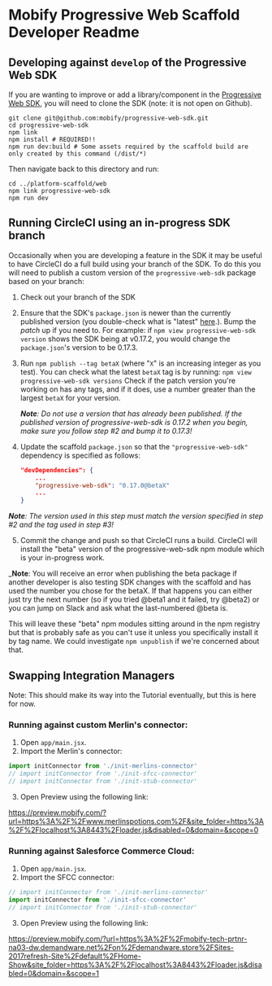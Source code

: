 # Mobify Progressive Web Scaffold Developer Readme

## Developing against `develop` of the Progressive Web SDK

If you are wanting to improve or add a library/component in the [Progressive Web SDK](https://github.com/mobify/progressive-web-sdk),
you will need to clone the SDK (note: it is not open on Github).

```
git clone git@github.com:mobify/progressive-web-sdk.git
cd progressive-web-sdk
npm link
npm install # REQUIRED!!
npm run dev:build # Some assets required by the scaffold build are only created by this command (/dist/*)
```

Then navigate back to this directory and run:
```
cd ../platform-scaffold/web
npm link progressive-web-sdk
npm run dev
```

## Running CircleCI using an in-progress SDK branch

Occasionally when you are developing a feature in the SDK it may be useful to have CircleCI do a full build using your branch of the SDK. To do this you will need to publish a custom version of the `progressive-web-sdk` package based on your branch:

1. Check out your branch of the SDK

2. Ensure that the SDK's `package.json` is newer than the currently published version (you double-check what is "latest" [here](https://www.npmjs.com/package/progressive-web-sdk).). Bump the *patch* up if you need to.
   For example: if `npm view progressive-web-sdk version` shows the SDK being at v0.17.2, you would change the `package.json`'s version to be 0.17.3.

3. Run `npm publish --tag betaX` (where "`X`" is an increasing integer as you test). You can check what the latest `betaX` tag is by running: `npm view progressive-web-sdk versions`  Check if the patch version you're working on has any tags, and if it does, use a number greater than the largest `betaX` for your version. 

   _**Note**: Do not use a version that has already been published. If the published version of 
   progressive-web-sdk is 0.17.2 when you begin, make sure you follow step #2 and bump it to 0.17.3!_

4. Update the scaffold `package.json` so that the `"progressive-web-sdk"` dependency is specified as follows:
   ```json
   "devDependencies": {
       ...
       "progressive-web-sdk": "0.17.0@betaX"
       ...
   }
   ```
   
  _**Note**: The version used in this step must match the version specified in step #2 and the tag used in step #3!_
  
5. Commit the change and push so that CircleCI runs a build. CircleCI will install the "beta" version of the progressive-web-sdk npm module which is your in-progress work.

_**Note**: You will receive an error when publishing the beta package if another developer is also testing SDK changes with the scaffold and has used the number you chose for the betaX. If that happens you can either just try the next number (so if you tried @beta1 and it failed, try @beta2) or you can jump on Slack and ask what the last-numbered @beta is.

This will leave these "beta" npm modules sitting around in the npm registry but that is probably safe as you can't use it unless you specifically install it by tag name. We could investigate `npm unpublish` if we're concerned about that. 
  
## Swapping Integration Managers

Note: This should make its way into the Tutorial eventually, but this is here for now.

### Running against custom Merlin's connector:

1. Open `app/main.jsx`.
2. Import the Merlin's connector:

```javascript
import initConnector from './init-merlins-connector'
// import initConnector from './init-sfcc-connector'
// import initConnector from './init-stub-connector'
```

3. Open Preview using the following link:

https://preview.mobify.com/?url=https%3A%2F%2Fwww.merlinspotions.com%2F&site_folder=https%3A%2F%2Flocalhost%3A8443%2Floader.js&disabled=0&domain=&scope=0

### Running against Salesforce Commerce Cloud:

1. Open `app/main.jsx`.
2. Import the SFCC connector:

```javascript
// import initConnector from './init-merlins-connector'
import initConnector from './init-sfcc-connector'
// import initConnector from './init-stub-connector'
```

3. Open Preview using the following link:

https://preview.mobify.com/?url=https%3A%2F%2Fmobify-tech-prtnr-na03-dw.demandware.net%2Fon%2Fdemandware.store%2FSites-2017refresh-Site%2Fdefault%2FHome-Show&site_folder=https%3A%2F%2Flocalhost%3A8443%2Floader.js&disabled=0&domain=&scope=1
